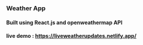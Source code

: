 ### Weather App
#### Built using React.js and openweathermap API
#### live demo : https://liveweatherupdates.netlify.app/
